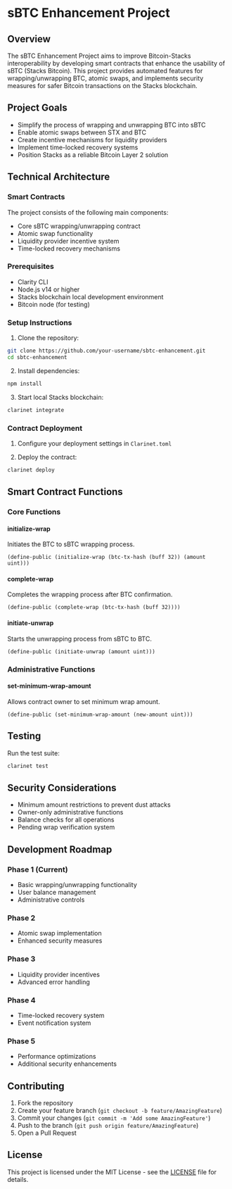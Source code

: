# sBTC Enhancement Project

## Overview
The sBTC Enhancement Project aims to improve Bitcoin-Stacks interoperability by developing smart contracts that enhance the usability of sBTC (Stacks Bitcoin). This project provides automated features for wrapping/unwrapping BTC, atomic swaps, and implements security measures for safer Bitcoin transactions on the Stacks blockchain.

## Project Goals
- Simplify the process of wrapping and unwrapping BTC into sBTC
- Enable atomic swaps between STX and BTC
- Create incentive mechanisms for liquidity providers
- Implement time-locked recovery systems
- Position Stacks as a reliable Bitcoin Layer 2 solution

## Technical Architecture

### Smart Contracts
The project consists of the following main components:
- Core sBTC wrapping/unwrapping contract
- Atomic swap functionality
- Liquidity provider incentive system
- Time-locked recovery mechanisms

### Prerequisites
- Clarity CLI
- Node.js v14 or higher
- Stacks blockchain local development environment
- Bitcoin node (for testing)

### Setup Instructions

1. Clone the repository:
```bash
git clone https://github.com/your-username/sbtc-enhancement.git
cd sbtc-enhancement
```

2. Install dependencies:
```bash
npm install
```

3. Start local Stacks blockchain:
```bash
clarinet integrate
```

### Contract Deployment

1. Configure your deployment settings in `Clarinet.toml`

2. Deploy the contract:
```bash
clarinet deploy
```

## Smart Contract Functions

### Core Functions

#### initialize-wrap
Initiates the BTC to sBTC wrapping process.
```clarity
(define-public (initialize-wrap (btc-tx-hash (buff 32)) (amount uint)))
```

#### complete-wrap
Completes the wrapping process after BTC confirmation.
```clarity
(define-public (complete-wrap (btc-tx-hash (buff 32))))
```

#### initiate-unwrap
Starts the unwrapping process from sBTC to BTC.
```clarity
(define-public (initiate-unwrap (amount uint)))
```

### Administrative Functions

#### set-minimum-wrap-amount
Allows contract owner to set minimum wrap amount.
```clarity
(define-public (set-minimum-wrap-amount (new-amount uint)))
```

## Testing

Run the test suite:
```bash
clarinet test
```

## Security Considerations
- Minimum amount restrictions to prevent dust attacks
- Owner-only administrative functions
- Balance checks for all operations
- Pending wrap verification system

## Development Roadmap

### Phase 1 (Current)
- Basic wrapping/unwrapping functionality
- User balance management
- Administrative controls

### Phase 2
- Atomic swap implementation
- Enhanced security measures

### Phase 3
- Liquidity provider incentives
- Advanced error handling

### Phase 4
- Time-locked recovery system
- Event notification system

### Phase 5
- Performance optimizations
- Additional security enhancements

## Contributing
1. Fork the repository
2. Create your feature branch (`git checkout -b feature/AmazingFeature`)
3. Commit your changes (`git commit -m 'Add some AmazingFeature'`)
4. Push to the branch (`git push origin feature/AmazingFeature`)
5. Open a Pull Request

## License
This project is licensed under the MIT License - see the [LICENSE](LICENSE) file for details.